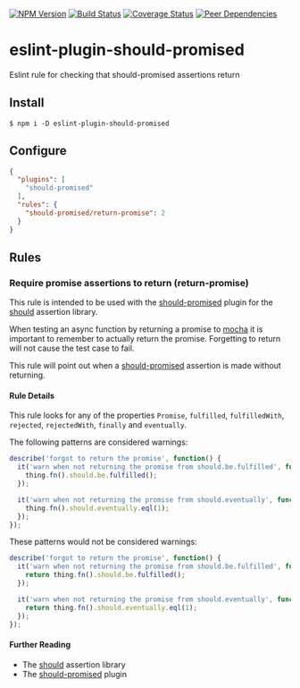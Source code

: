 [![NPM Version](https://img.shields.io/npm/v/eslint-plugin-should-promised.svg?style=flat)](https://www.npmjs.org/package/eslint-plugin-should-promised)
[![Build Status](https://img.shields.io/travis/dbrockman/eslint-plugin-should-promised.svg?style=flat)](https://travis-ci.org/dbrockman/eslint-plugin-should-promised)
[![Coverage Status](https://img.shields.io/coveralls/dbrockman/eslint-plugin-should-promised.svg?style=flat)](https://coveralls.io/r/dbrockman/eslint-plugin-should-promised)
[![Peer Dependencies](http://img.shields.io/david/peer/dbrockman/eslint-plugin-should-promised.svg?style=flat)](https://david-dm.org/dbrockman/eslint-plugin-should-promised#info=peerDependencies&view=table)


# eslint-plugin-should-promised

Eslint rule for checking that should-promised assertions return


## Install

```
$ npm i -D eslint-plugin-should-promised
```


## Configure

```json
{
  "plugins": [
    "should-promised"
  ],
  "rules": {
    "should-promised/return-promise": 2
  }
}
```


## Rules

### Require promise assertions to return (return-promise)

This rule is intended to be used with the [should-promised](https://www.npmjs.com/package/should-promised) plugin for the [should](https://www.npmjs.com/package/should) assertion library.

When testing an async function by returning a promise to [mocha](https://www.npmjs.com/package/mocha) it is important to remember to actually return the promise. Forgetting to return will not cause the test case to fail.

This rule will point out when a [should-promised](https://www.npmjs.com/package/should-promised) assertion is made without returning.

#### Rule Details

This rule looks for any of the properties `Promise`, `fulfilled`, `fulfilledWith`, `rejected`, `rejectedWith`, `finally` and `eventually`.

The following patterns are considered warnings:

```js
describe('forgot to return the promise', function() {
  it('warn when not returning the promise from should.be.fulfilled', function() {
    thing.fn().should.be.fulfilled();
  });

  it('warn when not returning the promise from should.eventually', function() {
    thing.fn().should.eventually.eql(1);
  });
});
```

These patterns would not be considered warnings:

```js
describe('forgot to return the promise', function() {
  it('warn when not returning the promise from should.be.fulfilled', function() {
    return thing.fn().should.be.fulfilled();
  });

  it('warn when not returning the promise from should.eventually', function() {
    return thing.fn().should.eventually.eql(1);
  });
});
```

#### Further Reading

- The [should](https://www.npmjs.com/package/should) assertion library
- The [should-promised](https://www.npmjs.com/package/should-promised) plugin
